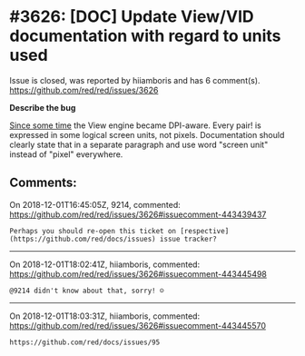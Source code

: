 
#3626: [DOC] Update View/VID documentation with regard to units used
================================================================================
Issue is closed, was reported by hiiamboris and has 6 comment(s).
<https://github.com/red/red/issues/3626>

**Describe the bug**

[Since some time](https://github.com/red/red/commit/b3da143e621e8b254c8e9e8a7a9b4652dfc30d04) the View engine became DPI-aware. Every pair! is expressed in some logical screen units, not pixels. Documentation should clearly state that in a separate paragraph and use word "screen unit" instead of "pixel" everywhere.



Comments:
--------------------------------------------------------------------------------

On 2018-12-01T16:45:05Z, 9214, commented:
<https://github.com/red/red/issues/3626#issuecomment-443439437>

    Perhaps you should re-open this ticket on [respective](https://github.com/red/docs/issues) issue tracker?

--------------------------------------------------------------------------------

On 2018-12-01T18:02:41Z, hiiamboris, commented:
<https://github.com/red/red/issues/3626#issuecomment-443445498>

    @9214 didn't know about that, sorry! ☺

--------------------------------------------------------------------------------

On 2018-12-01T18:03:31Z, hiiamboris, commented:
<https://github.com/red/red/issues/3626#issuecomment-443445570>

    https://github.com/red/docs/issues/95


